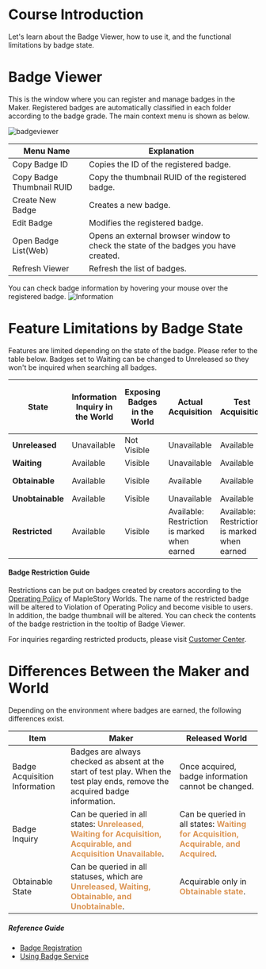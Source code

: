 # Course Introduction
Let's learn about the Badge Viewer, how to use it, and the functional limitations by badge state.

# Badge Viewer
This is the window where you can register and manage badges in the Maker. Registered badges are automatically classified in each folder according to the badge grade. The main context menu is shown as below.

![badgeviewer](https://mod-file.dn.nexoncdn.co.kr/bbs/166444482138718392dcdaa9c440ca19d6f1c6ca9acbc.png)

| Menu Name | Explanation |
| ----- | --- |
| Copy Badge ID | Copies the ID of the registered badge. |
| Copy Badge Thumbnail RUID | Copy the thumbnail RUID of the registered badge. |
| Create New Badge | Creates a new badge. |
| Edit Badge | Modifies the registered badge. |
| Open Badge List(Web) | Opens an external browser window to check the state of the badges you have created. |
| Refresh Viewer | Refresh the list of badges. |

You can check badge information by hovering your mouse over the registered badge.
![Information](https://mod-file.dn.nexoncdn.co.kr/bbs/16751414919496d184ad530e2496fa89fe5471583d0bc.png)

# Feature Limitations by Badge State
Features are limited depending on the state of the badge. Please refer to the table below.
Badges set to Waiting can be changed to Unreleased so they won't be inquired when searching all badges.

| State | Information Inquiry in the World | Exposing Badges in the World | Actual Acquisition | Test Acquisition | Modifying Information for Maker/Web | Exposing Badges on Official Website | 
| --- | ---------- | ---------- | ----- | ------ | ----------- | ------------- |
| **Unreleased** | Unavailable | Not Visible | Unavailable | Available | Available | Not Visible |
| **Waiting** | Available | Visible | Unavailable | Available | Available | Visible | 
| **Obtainable** | Available | Visible | Available | Available | Available | Not Visible | 
| **Unobtainable** | Available | Visible | Unavailable | Available |Available | Visible |  
| **Restricted** | Available | Visible | Available: Restriction is marked when earned | Available: Restriction is marked when earned | Available | Not Visible |

#### Badge Restriction Guide
Restrictions can be put on badges created by creators according to the [Operating Policy](https://maplestoryworlds.nexon.com/legal/policy{"target":"_self"}) of MapleStory Worlds.
The name of the restricted badge will be altered to Violation of Operating Policy and become visible to users. In addition, the badge thumbnail will be altered.
You can check the contents of the badge restriction in the tooltip of Badge Viewer. 

For inquiries regarding restricted products, please visit [Customer Center](https://cs.nexon.com/HelpBoard/Nexon?gamecode=363{"target":"_self"}).

# Differences Between the Maker and World
Depending on the environment where badges are earned, the following differences exist.

| Item | Maker | Released World |
| --- | --- | ------ |
| Badge Acquisition Information | Badges are always checked as absent at the start of test play. When the test play ends, remove the acquired badge information. | Once acquired, badge information cannot be changed. |
| Badge Inquiry | Can be queried in all states: **<span style="color: #dc9656">Unreleased, Waiting for Acquisition, Acquirable, and Acquisition Unavailable</span>**. | Can be queried in all states: <span style="color: #dc9656">**Waiting for Acquisition, Acquirable, and Acquired**</span>. |
| Obtainable State | Can be queried in all statuses, which are **<span style="color: #dc9656">Unreleased, Waiting, Obtainable, and Unobtainable</span>**. |Acquirable only in <span style="color: #dc9656">**Obtainable state**</span>. |

##### Reference Guide

* [Badge Registration](/docs/?postId=656{"target":"_self"})
* [Using Badge Service](/docs/?postId=664{"target":"_self"})